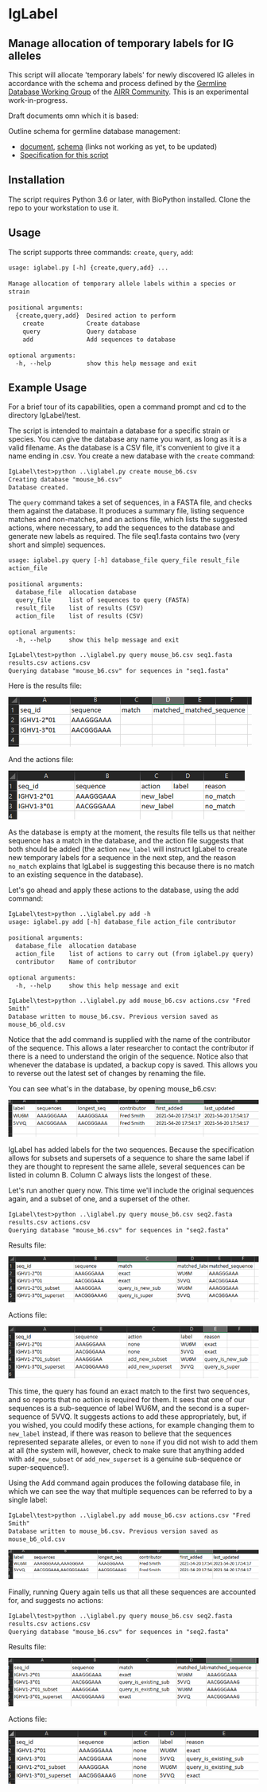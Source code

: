 # IgLabel
## Manage allocation of temporary labels for IG alleles

This script will allocate 'temporary labels' for newly discovered IG alleles in accordance with 
the schema and process defined by the 
[Germline Database Working Group](https://www.antibodysociety.org/the-airr-community/airr-working-groups/germline_database/) 
of the 
[AIRR Community](https://www.antibodysociety.org/the-airr-community/). This is an experimental 
work-in-progress.

Draft documents omn which it is based:

Outline schema for germline database management: 
- [document](), [schema]() (links not working as yet, to be updated)
- [Specification for this script](https://docs.google.com/document/d/1Top32CXCL2uOyjfHl54ebJEG43Jnc2oAoRjq5e6niEA/edit?usp=sharing)

## Installation

The script requires Python 3.6 or later, with BioPython installed. Clone the repo to your workstation to use it.

## Usage

The script supports three commands: `create`, `query`, `add`:

```commandline
usage: iglabel.py [-h] {create,query,add} ...

Manage allocation of temporary allele labels within a species or strain

positional arguments:
  {create,query,add}  Desired action to perform
    create            Create database
    query             Query database
    add               Add sequences to database

optional arguments:
  -h, --help          show this help message and exit
```

## Example Usage
For a brief tour of its capabilities, open a command prompt and cd to the directory IgLabel/test.

The script is intended to maintain a database for a specific strain or species. You can give 
the database any name you want, as long as it is a valid filename. As the database is a CSV file,
it's convenient to give it a name ending in .csv.  You create a new database with the 
`create` command:

```commandline
IgLabel\test>python ..\iglabel.py create mouse_b6.csv
Creating database "mouse_b6.csv"
Database created.
```

The `query` command takes a set of sequences, in a FASTA file, and checks them against the database.
It produces a summary file, listing sequence matches and non-matches, and an actions file, which 
lists the suggested actions, where necessary, to add the sequences to the database and generate
new labels as required. The file seq1.fasta contains two (very short and simple) sequences. 

```commandline
usage: iglabel.py query [-h] database_file query_file result_file action_file

positional arguments:
  database_file  allocation database
  query_file     list of sequences to query (FASTA)
  result_file    list of results (CSV)
  action_file    list of results (CSV)

optional arguments:
  -h, --help     show this help message and exit
```
```commandline
IgLabel\test>python ..\iglabel.py query mouse_b6.csv seq1.fasta results.csv actions.csv
Querying database "mouse_b6.csv" for sequences in "seq1.fasta"
```
Here is the results file:

![results.csv](results1.PNG)

And the actions file:

![actions1.csv](actions1.PNG)

As the database is empty at the moment, the results file tells us that neither
sequence has a match in the database, and the action file suggests that both should be added
(the action `new_label` will instruct IgLabel to create new temporary labels for a sequence in the next step,
and the reason `no_match` explains that IgLabel is suggesting this because there is no match
to an existing sequence in the database).

Let's go ahead and apply these actions to the database, using the add command:

```commandline
IgLabel\test>python ..\iglabel.py add -h
usage: iglabel.py add [-h] database_file action_file contributor

positional arguments:
  database_file  allocation database
  action_file    list of actions to carry out (from iglabel.py query)
  contributor    Name of contributor

optional arguments:
  -h, --help     show this help message and exit
```
```commandline
IgLabel\test>python ..\iglabel.py add mouse_b6.csv actions.csv "Fred Smith"
Database written to mouse_b6.csv. Previous version saved as mouse_b6_old.csv
```

Notice that the add command is supplied with the name of the contributor of the sequence. This allows
a later researcher to contact the contributor if there is a need to understand the origin of the
sequence. Notice also that whenever the database is updated, a backup copy is saved. This allows
you to reverse out the latest set of changes by renaming the file.

You can see what's in the database, by opening mouse_b6.csv:

![mouse_b6.csv](mouse_b61.png)

IgLabel has added labels for the two sequences. Because the specification allows for subsets and
supersets of a sequence to share the same label if they are thought to represent the same allele,
several sequences can be listed in column B. Column C always lists the longest of these.

Let's run another query now. This time we'll include the original sequences again, 
and a subset of one, and a superset of the other.

```commandline
IgLabel\test>python ..\iglabel.py query mouse_b6.csv seq2.fasta results.csv actions.csv
Querying database "mouse_b6.csv" for sequences in "seq2.fasta"
```

Results file:

![results.csv](results2.PNG)

Actions file:

![actions.csv](actions2.PNG)

This time, the query has found an exact match to the first two sequences, and so reports that no 
action is required for them. It sees that one of our sequences is a sub-sequence of label WU6M,
and the second is a super-sequence of 5VVQ. It suggests actions to add these appropriately, but, if
you wished, you could modify these actions, for example changing them to `new_label` instead, if
there was reason to believe that the sequences represented separate alleles, or even to `none` if 
you did not wish to add them at all (the system will, however, check to make sure that anything
added with `add_new_subset` or `add_new_superset` is a genuine sub-sequence or super-sequence!).

Using the Add command again produces the following database file, in which we can see the way that multiple 
sequences can be referred to by a single label:

```commandline
IgLabel\test>python ..\iglabel.py add mouse_b6.csv actions.csv "Fred Smith"
Database written to mouse_b6.csv. Previous version saved as mouse_b6_old.csv
```

![mouse_b6.csv](mouse_b62.png)

Finally, running Query again tells us that all these sequences are accounted for, and suggests
no actions:

```commandline
IgLabel\test>python ..\iglabel.py query mouse_b6.csv seq2.fasta results.csv actions.csv
Querying database "mouse_b6.csv" for sequences in "seq2.fasta"
```

Results file:

![results.csv](results3.PNG)

Actions file:

![actions.csv](actions3.PNG)

